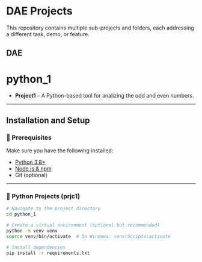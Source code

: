 # DAE Projects
This repository contains multiple sub-projects and folders, each addressing a different task, demo, or feature.
## DAE 
# python_1 

- **Project1** – A Python-based tool for analizing the odd and even numbers.

---
## Installation and Setup
### 🔹 Prerequisites
Make sure you have the following installed:

- [Python 3.8+](https://www.python.org/downloads/)
- [Node.js & npm](https://nodejs.org/)
- Git (optional)

---

### 🐍 Python Projects (prjc1)

```bash
# Navigate to the project directory
cd python_1

# Create a virtual environment (optional but recommended)
python -m venv venv
source venv/bin/activate  # On Windows: venv\Scripts\activate

# Install dependencies
pip install -r requirements.txt
